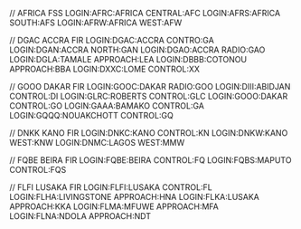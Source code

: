 // AFRICA FSS
LOGIN:AFRC:AFRICA CENTRAL:AFC
LOGIN:AFRS:AFRICA SOUTH:AFS
LOGIN:AFRW:AFRICA WEST:AFW

// DGAC ACCRA FIR
LOGIN:DGAC:ACCRA CONTRO:GA
LOGIN:DGAN:ACCRA NORTH:GAN
LOGIN:DGAO:ACCRA RADIO:GAO
LOGIN:DGLA:TAMALE APPROACH:LEA
LOGIN:DBBB:COTONOU APPROACH:BBA
LOGIN:DXXC:LOME CONTROL:XX

// GOOO DAKAR FIR
LOGIN:GOOC:DAKAR RADIO:GOO
LOGIN:DIII:ABIDJAN CONTROL:DI
LOGIN:GLRC:ROBERTS CONTROL:GLC
LOGIN:GOOO:DAKAR CONTROL:GO
LOGIN:GAAA:BAMAKO CONTROL:GA
LOGIN:GQQQ:NOUAKCHOTT CONTROL:GQ

// DNKK KANO FIR
LOGIN:DNKC:KANO CONTROL:KN
LOGIN:DNKW:KANO WEST:KNW
LOGIN:DNMC:LAGOS WEST:MMW

// FQBE BEIRA FIR
LOGIN:FQBE:BEIRA CONTROL:FQ
LOGIN:FQBS:MAPUTO CONTROL:FQS

// FLFI LUSAKA FIR
LOGIN:FLFI:LUSAKA CONTROL:FL
LOGIN:FLHA:LIVINGSTONE APPROACH:HNA
LOGIN:FLKA:LUSAKA APPROACH:KKA
LOGIN:FLMA:MFUWE APPROACH:MFA
LOGIN:FLNA:NDOLA APPROACH:NDT
